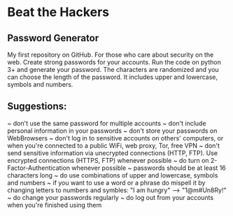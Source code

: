 # Beat the Hackers
Password Generator
-
My first repository on GitHub. For those who care about security on the web. Create strong passwords for your accounts.
Run the code on python 3+ and generate your password.
The characters are randomized and you can choose the length of the password. It includes upper and lowercase, symbols and numbers.

Suggestions:
-
~ don't use the same password for multiple accounts
~ don't include personal information in your passwords
~ don't store your passwords on WebBrowsers
~ don't log in to sensitive accounts on others' computers, or when you're connected to a public WiFi, web proxy, Tor, free VPN
~ don't send sensitive information via unecrypted connections (HTTP, FTP). Use encrypted connections (HTTPS, FTP) whenever possible
~ do turn on 2-Factor-Authentication whenever possible
~ passwords should be at least 16 characters long
~ do use combinations of upper and lowercase, symbols and numbers
~ if you want to use a word or a phrase do mispell it by changing letters to numbers and symbles: "I am hungry" --> "1@m#Un8Ry!"
~ do change your passwords regularly
~ do log out from your accounts when you're finished using them
